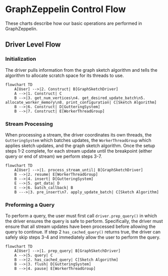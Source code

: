 # GraphZeppelin Control Flow
These charts describe how our basic operations are performed in GraphZeppelin.

## Driver Level Flow

### Initialization
The driver pulls information from the graph sketch algorithm and tells the algorithm to allocate scratch space for its threads to use.
```mermaid
flowchart TD
    A[User] -->|2. Construct| B[GraphSketchDriver]
    A -->|1. Construct| C
    B -->|3. get_num_vertices\n4. get_desired_update_batch\n5. allocate_worker_memory\n8. print_configuration| C[Sketch Algorithm]
    B -->|6. Construct| D[GutteringSystem]
    B -->|7. Construct| E[WorkerThreadGroup]
```

### Stream Processing
When processing a stream, the driver coordinates its own threads, the `GutteringSystem` which batches updates, the `WorkerThreadGroup` which applies sketch updates, and the graph sketch algorithm. Once the setup steps 1-2 complete, for each stream update until the breakpoint (either query or end of stream) we perform steps 3-7.
```mermaid
flowchart TD
    A[User] -->|1. process_stream_until| B[GraphSketchDriver]
    B -->|2. resume| E[WorkerThreadGroup]
    B -->|4. insert| D[GutteringSystem]
    E -->|5. get_data| D
    E -->|6. batch_callback| B
    B --->|3. pre_insert\n7. apply_update_batch| C[Sketch Algorithm]
```

### Preforming a Query
To perform a query, the user must first call `driver.prep_query()` in which the driver ensures the query is safe to perform. Specifically, the driver must ensure that all stream updates have been processed before allowing the query to continue. If step 2 `has_cached_query()` returns true, the driver can safely skip steps 3-4 and immediately allow the user to perform the query.
```mermaid
flowchart TD
    A[User] -->|1. prep_query| B[GraphSketchDriver]
    A -->|5. query| C
    B -->|2. has_cached_query| C[Sketch Algorithm]
    B -->|3. flush| D[GutteringSystem]
    B -->|4. pause| E[WorkerThreadGroup]
```
